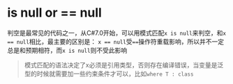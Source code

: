 # is null or == null

判空是最常见的代码之一，从C#7.0开始，可以用模式匹配`x is null`来判空，和`x == null`相比，最主要的区别是：
`x == null`受`==`操作符重载影响，所以并不一定总是和预期相符，而`x is null`则不受此影响

> 模式匹配的语法决定了x必须是引用类型，否则存在编译错误，当变量是泛型的时候就需要加一些约束条件才可以，比如`where T : class`

